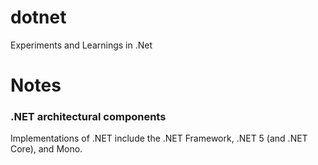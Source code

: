 # dotnet
Experiments and Learnings in .Net

# Notes
### .NET architectural components

Implementations of .NET include the .NET Framework, .NET 5 (and .NET Core), and Mono. 

